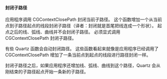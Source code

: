 #### 封闭子路径

应用程序调用 CGContextClosePath 封闭当前子路径。
这个函数增加一个从当前点到子路径起点的线段封闭子路径（译者：封闭就是首尾把线连成一个形状）。
起点之后的线、弧线、曲线并不会封闭子路径。
必须显式调用 CGContextClosePath 封闭子路径。

有些 Quartz 函数会自动封闭路径。
这些函数看起来就像是应用程序已经调用了 CGContextClosePath 增加了一条当前点到起点的线段进行路径封闭一样。

封闭子路径之后，如果应用程序还增加线、弧线、曲线到这个路径，Quartz 会从刚结束的子路径起点开始一条新的子路径。
